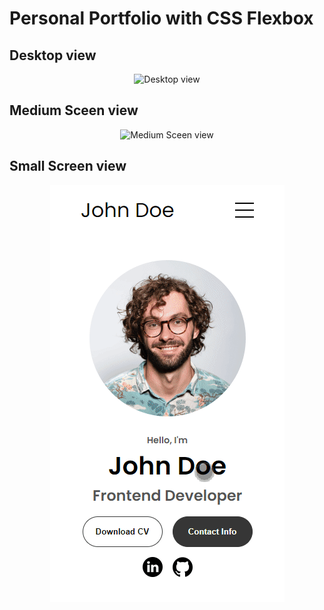 # Personal Portfolio with CSS Flexbox

## Desktop view

<p align="center">
  <img src="./gifs/screen_desktop.gif" alt="Desktop view" width="600">
</p>

## Medium Sceen view

<p align="center">
  <img src="./gifs/screen-md.gif" alt="Medium Sceen view" width="600">
</p>

## Small Screen view

<p align="center">
  <img src="./gifs/screen-xsm.gif" alt="Small Screen view">
</p>
